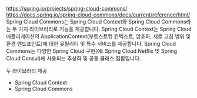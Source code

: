 https://spring.io/projects/spring-cloud-commons/
https://docs.spring.io/spring-cloud-commons/docs/current/reference/html/
Spring Cloud Commons는 Spring Cloud Context와 Spring Cloud Commons라는 두 가지 라이브러리로 기능을 제공합니다. Spring Cloud Context는 Spring Cloud 애플리케이션의 ApplicationContext(부트스트랩 컨텍스트, 암호화, 새로 고침 범위 및 환경 엔드포인트)에 대한 유틸리티 및 특수 서비스를 제공합니다. Spring Cloud Commons는 다양한 Spring Cloud 구현(예: Spring Cloud Netflix 및 Spring Cloud Consul)에 사용되는 추상화 및 공통 클래스 집합입니다.

두 라이브러리 제공
- Spring Cloud Context
- Spring Cloud Commons